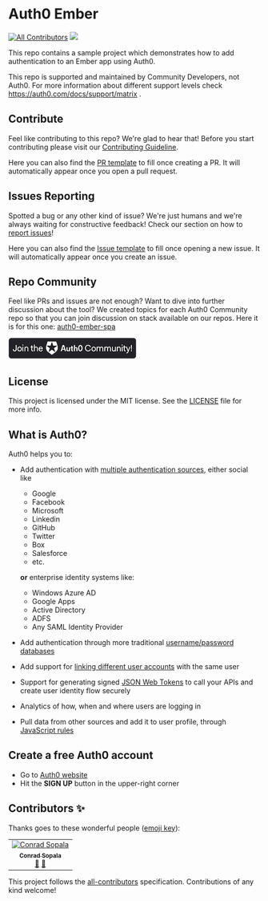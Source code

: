 # Auth0 Ember  
[![All Contributors](https://img.shields.io/badge/all_contributors-1-orange.svg?style=flat-square)](#contributors)
<img src="https://img.shields.io/badge/community-driven-brightgreen.svg"/> <br>

This repo contains a sample project which demonstrates how to add authentication to an Ember app using Auth0.

This repo is supported and maintained by Community Developers, not Auth0. For more information about different support levels check https://auth0.com/docs/support/matrix .

## Contribute

Feel like contributing to this repo? We're glad to hear that! Before you start contributing please visit our [Contributing Guideline](https://github.com/auth0-community/getting-started/blob/master/CONTRIBUTION.md).

Here you can also find the [PR template](https://github.com/auth0-community/auth0-emberjs-spa/blob/master/PULL_REQUEST_TEMPLATE.md) to fill once creating a PR. It will automatically appear once you open a pull request.

## Issues Reporting

Spotted a bug or any other kind of issue? We're just humans and we're always waiting for constructive feedback! Check our section on how to [report issues](https://github.com/auth0-community/getting-started/blob/master/CONTRIBUTION.md#issues)!

Here you can also find the [Issue template](https://github.com/auth0-community/auth0-emberjs-spa/blob/master/ISSUE_TEMPLATE.md) to fill once opening a new issue. It will automatically appear once you create an issue.

## Repo Community

Feel like PRs and issues are not enough? Want to dive into further discussion about the tool? We created topics for each Auth0 Community repo so that you can join discussion on stack available on our repos. Here it is for this one: [auth0-ember-spa](https://community.auth0.com/t/auth0-community-oss-auth0-emberjs-spa/15996)

<a href="https://community.auth0.com/">
<img src="/Assets/join_auth0_community_badge.png"/>
</a>

## License

This project is licensed under the MIT license. See the [LICENSE](https://github.com/auth0-community/auth0-emberjs-spa/blob/master/LICENSE) file for more info.

## What is Auth0?

Auth0 helps you to:

* Add authentication with [multiple authentication sources](https://docs.auth0.com/identityproviders), either social like
  * Google
  * Facebook
  * Microsoft
  * Linkedin
  * GitHub
  * Twitter
  * Box
  * Salesforce
  * etc.

  **or** enterprise identity systems like:
  * Windows Azure AD
  * Google Apps
  * Active Directory
  * ADFS
  * Any SAML Identity Provider

* Add authentication through more traditional [username/password databases](https://docs.auth0.com/mysql-connection-tutorial)
* Add support for [linking different user accounts](https://docs.auth0.com/link-accounts) with the same user
* Support for generating signed [JSON Web Tokens](https://docs.auth0.com/jwt) to call your APIs and create user identity flow securely
* Analytics of how, when and where users are logging in
* Pull data from other sources and add it to user profile, through [JavaScript rules](https://docs.auth0.com/rules)

## Create a free Auth0 account

* Go to [Auth0 website](https://auth0.com/signup)
* Hit the **SIGN UP** button in the upper-right corner

## Contributors ✨

Thanks goes to these wonderful people ([emoji key](https://allcontributors.org/docs/en/emoji-key)):

<!-- ALL-CONTRIBUTORS-LIST:START - Do not remove or modify this section -->
<!-- prettier-ignore -->
<table>
  <tr>
    <td align="center"><a href="https://twitter.com/beardaway"><img src="https://avatars3.githubusercontent.com/u/11062800?v=4" width="100px;" alt="Conrad Sopala"/><br /><sub><b>Conrad Sopala</b></sub></a><br /><a href="#maintenance-beardaway" title="Maintenance">🚧</a> <a href="#review-beardaway" title="Reviewed Pull Requests">👀</a></td>
  </tr>
</table>

<!-- ALL-CONTRIBUTORS-LIST:END -->

This project follows the [all-contributors](https://github.com/all-contributors/all-contributors) specification. Contributions of any kind welcome!